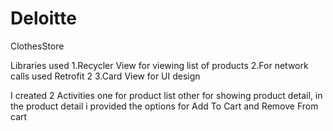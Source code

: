 # Deloitte

ClothesStore

Libraries used 1.Recycler View for viewing list of products 
2.For network calls used Retrofit 2
3.Card View for UI design

I created 2 Activities one for product list other for showing product detail, 
in the product detail i provided the options for Add To Cart and Remove From cart
